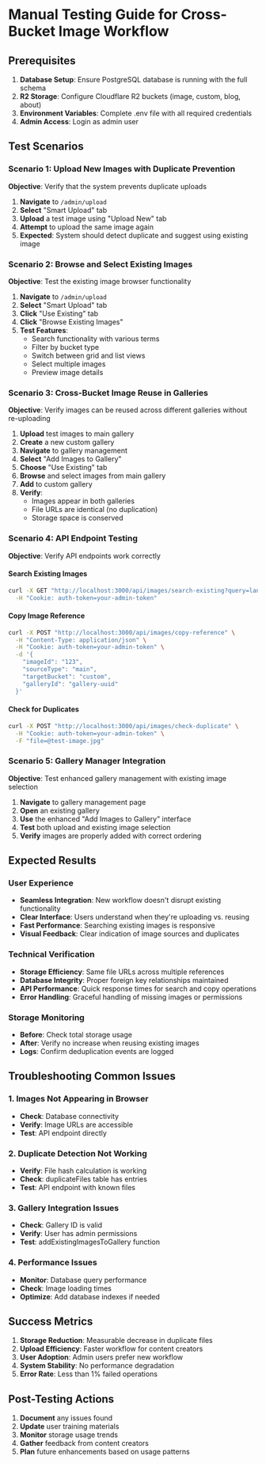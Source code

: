 # Manual Testing Guide for Cross-Bucket Image Workflow

## Prerequisites

1. **Database Setup**: Ensure PostgreSQL database is running with the full schema
2. **R2 Storage**: Configure Cloudflare R2 buckets (image, custom, blog, about)
3. **Environment Variables**: Complete .env file with all required credentials
4. **Admin Access**: Login as admin user

## Test Scenarios

### Scenario 1: Upload New Images with Duplicate Prevention

**Objective**: Verify that the system prevents duplicate uploads

1. **Navigate** to `/admin/upload`
2. **Select** "Smart Upload" tab
3. **Upload** a test image using "Upload New" tab
4. **Attempt** to upload the same image again
5. **Expected**: System should detect duplicate and suggest using existing image

### Scenario 2: Browse and Select Existing Images

**Objective**: Test the existing image browser functionality

1. **Navigate** to `/admin/upload` 
2. **Select** "Smart Upload" tab
3. **Click** "Use Existing" tab
4. **Click** "Browse Existing Images"
5. **Test Features**:
   - Search functionality with various terms
   - Filter by bucket type
   - Switch between grid and list views
   - Select multiple images
   - Preview image details

### Scenario 3: Cross-Bucket Image Reuse in Galleries

**Objective**: Verify images can be reused across different galleries without re-uploading

1. **Upload** test images to main gallery
2. **Create** a new custom gallery
3. **Navigate** to gallery management
4. **Select** "Add Images to Gallery"
5. **Choose** "Use Existing" tab
6. **Browse** and select images from main gallery
7. **Add** to custom gallery
8. **Verify**: 
   - Images appear in both galleries
   - File URLs are identical (no duplication)
   - Storage space is conserved

### Scenario 4: API Endpoint Testing

**Objective**: Verify API endpoints work correctly

#### Search Existing Images
```bash
curl -X GET "http://localhost:3000/api/images/search-existing?query=landscape&limit=10" \
  -H "Cookie: auth-token=your-admin-token"
```

#### Copy Image Reference
```bash
curl -X POST "http://localhost:3000/api/images/copy-reference" \
  -H "Content-Type: application/json" \
  -H "Cookie: auth-token=your-admin-token" \
  -d '{
    "imageId": "123",
    "sourceType": "main",
    "targetBucket": "custom",
    "galleryId": "gallery-uuid"
  }'
```

#### Check for Duplicates
```bash
curl -X POST "http://localhost:3000/api/images/check-duplicate" \
  -H "Cookie: auth-token=your-admin-token" \
  -F "file=@test-image.jpg"
```

### Scenario 5: Gallery Manager Integration

**Objective**: Test enhanced gallery management with existing image selection

1. **Navigate** to gallery management page
2. **Open** an existing gallery
3. **Use** the enhanced "Add Images to Gallery" interface
4. **Test** both upload and existing image selection
5. **Verify** images are properly added with correct ordering

## Expected Results

### User Experience
- **Seamless Integration**: New workflow doesn't disrupt existing functionality
- **Clear Interface**: Users understand when they're uploading vs. reusing
- **Fast Performance**: Searching existing images is responsive
- **Visual Feedback**: Clear indication of image sources and duplicates

### Technical Verification
- **Storage Efficiency**: Same file URLs across multiple references
- **Database Integrity**: Proper foreign key relationships maintained
- **API Performance**: Quick response times for search and copy operations
- **Error Handling**: Graceful handling of missing images or permissions

### Storage Monitoring
- **Before**: Check total storage usage
- **After**: Verify no increase when reusing existing images
- **Logs**: Confirm deduplication events are logged

## Troubleshooting Common Issues

### 1. Images Not Appearing in Browser
- **Check**: Database connectivity
- **Verify**: Image URLs are accessible
- **Test**: API endpoint directly

### 2. Duplicate Detection Not Working
- **Verify**: File hash calculation is working
- **Check**: duplicateFiles table has entries
- **Test**: API endpoint with known files

### 3. Gallery Integration Issues
- **Check**: Gallery ID is valid
- **Verify**: User has admin permissions
- **Test**: addExistingImagesToGallery function

### 4. Performance Issues
- **Monitor**: Database query performance
- **Check**: Image loading times
- **Optimize**: Add database indexes if needed

## Success Metrics

1. **Storage Reduction**: Measurable decrease in duplicate files
2. **Upload Efficiency**: Faster workflow for content creators
3. **User Adoption**: Admin users prefer new workflow
4. **System Stability**: No performance degradation
5. **Error Rate**: Less than 1% failed operations

## Post-Testing Actions

1. **Document** any issues found
2. **Update** user training materials
3. **Monitor** storage usage trends
4. **Gather** feedback from content creators
5. **Plan** future enhancements based on usage patterns